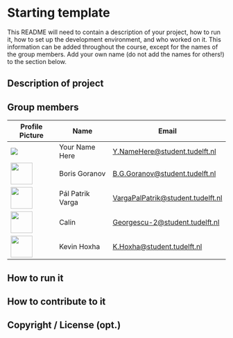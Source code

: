 # Starting template

This README will need to contain a description of your project, how to run it, how to set up the development environment, and who worked on it.
This information can be added throughout the course, except for the names of the group members.
Add your own name (do not add the names for others!) to the section below.

## Description of project

## Group members

| Profile Picture | Name | Email |
|---|---|---|
| ![](https://eu.ui-avatars.com/api/?name=OOPP&length=4&size=50&color=DDD&background=777&font-size=0.325) | Your Name Here | Y.NameHere@student.tudelft.nl |
| <img src="https://gitlab.ewi.tudelft.nl/uploads/-/system/user/avatar/4977/avatar.png?width=90" width="50" height="50"> | Boris Goranov | B.G.Goranov@student.tudelft.nl |
| <img src="https://gitlab.ewi.tudelft.nl/uploads/-/system/user/avatar/4885/avatar.png?width=400" width="50" height="50"> | Pál Patrik Varga | VargaPalPatrik@student.tudelft.nl |
| <img src = "https://cutewallpaper.org/21/starcraft-zerg-wallpaper/Download-1920x1080-HD-Wallpaper-starcraft-2-face-kerrigan-.jpg" width="50" height="50"> | Calin | Georgescu-2@student.tudelft.nl | 
| <img src="https://gitlab.ewi.tudelft.nl/uploads/-/system/user/avatar/4843/avatar.png?width=400" width="50" height="50"> | Kevin Hoxha | K.Hoxha@student.tudelft.nl |

<!-- Instructions (remove once assignment has been completed -->
<!-- - Add (only!) your own name to the table above (use Markdown formatting) -->
<!-- - Mention your *student* email address -->
<!-- - Preferably add a recognizable photo, otherwise add your GitLab photo -->
<!-- - (please make sure the photos have the same size) --> 

## How to run it

## How to contribute to it

## Copyright / License (opt.)
